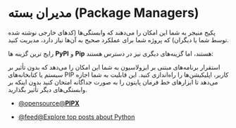 # مدیران بسته (Package Managers)

پکیج منیجر به شما این امکان را می‌دهند که وابستگی‌ها (کدهای خارجی نوشته شده توسط شما یا دیگران) که پروژه شما برای عملکرد صحیح به آن‌ها نیاز دارد، مدیریت کنید.

رایج ترین گزینه ها **PyPI** و **Pip** هستند، اما گزینه‌های دیگری نیز در دسترس هستند:


استقرار برنامه‌های مبتنی بر ایزولاسیون به شما این امکان را می‌دهد که بدون تأثیر بر سیستم یا کتابخانه‌های PIP کاربر، اپلیکیشن‌ها را راه‌اندازی کنید. این قابلیت به شما اجازه می‌دهد تا ابزارهای خط فرمان پایتون را به صورت جداگانه امتحان کنید بدون اینکه بر وابستگی‌های دیگر تأثیر بگذارید.
- [@opensource@**PIPX**](https://github.com/pypa/pipx)

- [@feed@Explore top posts about Python](https://app.daily.dev/tags/python?ref=roadmapsh)
